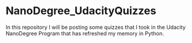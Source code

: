 # NanoDegree_UdacityQuizzes
In this repository I will be posting some quizzes that I took in the Udacity NanoDegree Program that has refreshed my memory in Python.
